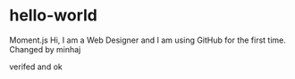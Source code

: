 # hello-world
Moment.js
Hi, I am a Web Designer and I am using GitHub for the first time.
Changed by minhaj

verifed and ok

